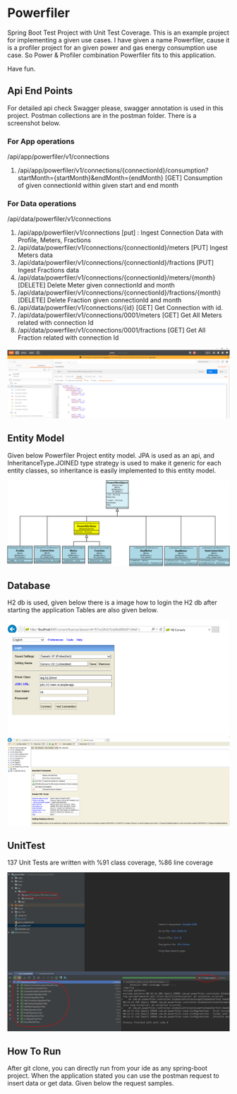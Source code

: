 # Powerfiler
Spring Boot Test Project with Unit Test Coverage.
This is an example project for implementing a given use cases.
I have given a name Powerfiler, cause it is a profiler project for 
an given power and gas energy consumption use case. So Power & Profiler
combination Powerfiler fits to this application.

Have fun.

## Api End Points
For detailed api check Swagger please, swagger annotation is used in this project.
Postman collections are in the postman folder. There is a screenshot below.

### For App operations
/api/app/powerfiler/v1/connections

1. /api/app/powerfiler/v1/connections/{connectionId}/consumption?startMonth={startMonth}&endMonth={endMonth} [GET] Consumption of given
connectionId within given start and end month

### For Data operations
/api/data/powerfiler/v1/connections

1. /api/app/powerfiler/v1/connections  [put] : Ingest Connection Data with Profile, Meters, Fractions
2. /api/data/powerfiler/v1/connections/{connectionId}/meters [PUT] Ingest Meters data
3. /api/data/powerfiler/v1/connections/{connectionId}/fractions [PUT] Ingest Fractions data
4. /api/data/powerfiler/v1/connections/{connectionId}/meters/{month} [DELETE] Delete Meter given connectionId and month
5. /api/data/powerfiler/v1/connections/{connectionId}/fractions/{month} [DELETE] Delete Fraction given connectionId and month
6. /api/data/powerfiler/v1/connections/{id} [GET] Get Connection with id.
7. /api/data/powerfiler/v1/connections/0001/meters [GET] Get All Meters related with connection Id
8. /api/data/powerfiler/v1/connections/0001/fractions [GET] Get All Fraction related with connection Id

 ![Postman Request Samples](img/powerfiler_postman.PNG?raw=true "Postman Request Samples")


## Entity Model
Given below Powerfiler Project entity model. JPA is used as an api, and InheritanceType.JOINED type
strategy is used to make it generic for each entity classes, so inheritance is easily implemented to this
entity model.

![Entity Model](img/powerfiler_entity_model.PNG?raw=true "Entity Model")

## Database
H2 db is used, given below there is a image how to login the H2 db after starting the application
Tables are also given below.

![H2 Console for Powerfiler](img/h2_console.PNG?raw=true "H2 Console for Powerfiler")
![Dtabase Tables](img/db_tables.PNG?raw=true "Dtabase Tables")



## UnitTest
137 Unit Tests are written with %91 class coverage, %86 line coverage

![Unit Test Coverage](img/test-coverage.PNG?raw=true "Unit Test Coverage")

## How To Run
After git clone, you can directly run from your ide as any spring-boot project. When the application stated
you can use the postman request to insert data or get data.
Given below the request samples.





